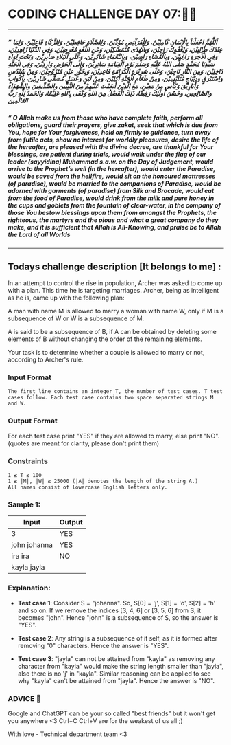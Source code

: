 # CODING CHALLENGE DAY 07:🌙✨
------------------
 ##### ” اَللَّهُمَّ اجْعَلْناَ بِالْإِيْمَانِ كَامِلِيْنْ، وَلِلْفَرَآئِضِ مُؤَدِّيْنَ، وَلِلصَّلَاةِ حَافِظِيْنَ، وَلِلزَّكَاةِ فَاعِلِيْنَ، وَلِمَا عِنْدَكَ طَالِبِيْنَ، وَلِعَفْوِكَ رَاجِيْنَ، وَبِالْهُدَى مُتَمَسِّكِيْن، وَعَنِ اللَّغْوِ مُعْرِضِيْنَ، وَفِي الدُّنْيَا زَاهِدِيْنَ، وَفِي الْأَخِرَةِ رَاغِبِيْنَ، وَبِالْقَضَاءِ رَاضِيْنَ، وَبِالنَّعْمَاءِ شَاكِرِيْنَ، وَعَلَى الْبَلاءِ صَابِرِيْنَ، وَتَحْتَ لِوَاءِ سَيِّدِنَا مُحَمَّدٍ صَلَّى اللهُ عَلَيْهِ وَسَلَّمَ يَوْمَ الْقِيَامَةِ سَائِرِيْنَ، وَإِلَى الْحَوْضِ وَارِدِيْنَ، وَفِي الْجَنَّةِ دَاخِلِيْنَ، وَمِنَ النَّارِ نَاجِيْنَ، وَعَلَى سَرِيْرَةِ الْكَرَامَةِ قَاعِدِيْنَ، وَبِحُوْرِ عيْنٍ مُتَزَوِّجِيْنَ، وَمِنْ سُنْدُسٍ وَاِسْتَبْرَقٍ وَدِيْبَاجٍ مُتَلَبِّسِيْنَ، وَمِنْ طَعَامِ الْجَنَّةِ آكِلِيْنَ، وَمِنْ لَبَنٍ وَعَسَلٍ مُصَفًّى شَارِبِيْنَ، بِأَكْوَابٍ وَأَبَارِيْقَ وَكَأْسٍ مِنْ مَعِيْنٍ، مَعَ الَّذِيْنَ أَنعَمْتَ عَلَيْهِمْ مِنَ النَّبِيِّين والصِّدِّيقِينَ والشُّهَدَاءِ والصَّالِحِين، وحَسُنَ أُولَئِكَ رَفِيقًا، ذَلِكَ الْفَضْلُ مِنَ اللهِ وَكَفَى بِاللهِ عَلِيْمًا، وَالحَمدُ لِلَّهِ رَبِّ العَالَمِينَ
 ##### “ O Allah make us from those who have complete faith, perform all obligations, guard their prayers, give zakat, seek that which is due from You, hope for Your forgiveness, hold on firmly to guidance, turn away from futile acts, show no interest for worldly pleasures, desire the life of the hereafter, are pleased with the divine decree, are thankful for Your blessings, are patient during trials, would walk under the flag of our leader (sayyidina) Muhammad s.a.w. on the Day of Judgement, would arrive to the Prophet’s well (in the hereafter), would enter the Paradise, would be saved from the hellfire, would sit on the honoured mattresses (of paradise), would be married to the companions of Paradise, would be adorned with garments (of paradise) from Silk and Brocade, would eat from the food of Paradise, would drink from the milk and pure honey in the cups and goblets from the fountain of clear-water, in the company of those You bestow blessings upon them from amongst the Prophets, the righteous, the martyrs and the pious and what a great company do they make, and it is sufficient that Allah is All-Knowing, and praise be to Allah the Lord of all Worlds
---------------------
## 
## Todays challenge description [It belongs to me] :

In an attempt to control the rise in population, Archer was asked to come up with a plan. This time he is targeting marriages. Archer, being as intelligent as he is, came up with the following plan:

A man with name M is allowed to marry a woman with name W, only if M is a subsequence of W or W is a subsequence of M.

A is said to be a subsequence of B, if A can be obtained by deleting some elements of B without changing the order of the remaining elements.

Your task is to determine whether a couple is allowed to marry or not, according to Archer's rule.

### Input Format

   
    The first line contains an integer T, the number of test cases. T test cases follow. Each test case contains two space separated strings M and W.



### Output Format

For each test case print "YES" if they are allowed to marry, else print "NO". (quotes are meant for clarity, please don't print them)

### Constraints

    1 ≤ T ≤ 100
    1 ≤ |M|, |W| ≤ 25000 (|A| denotes the length of the string A.)
    All names consist of lowercase English letters only.


           

### Sample 1:

| Input | Output |
| ----- | ------ |
| 3 |YES|
| john johanna |YES|
| ira ira |NO|
|kayla jayla||


### Explanation:

 - **Test case 1**: Consider S = "johanna". So, S[0] = 'j', S[1] = 'o', S[2] = 'h' and so on. If we remove the indices [3, 4, 6] or [3, 5, 6] from S, it becomes "john". Hence "john" is a subsequence of S, so the answer is "YES".

 - **Test case 2**:  Any string is a subsequence of it self, as it is formed after removing "0" characters. Hence the answer is "YES".

 - **Test case 3**:  "jayla" can not be attained from "kayla" as removing any character from "kayla" would make the string length smaller than "jayla", also there is no 'j' in "kayla". Similar reasoning can be applied to see why "kayla" can't be attained from "jayla". Hence the answer is "NO".



### ADVICE 💖

Google and ChatGPT can be your so called "best friends" but it won't get you anywhere <3 Ctrl+C Ctrl+V are for the weakest of us all ;)

With love - Technical department team <3


